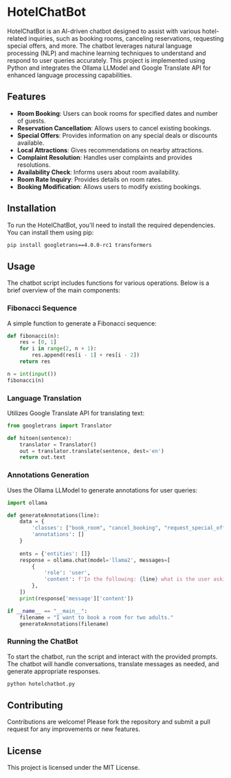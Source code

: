 # HotelChatBot

HotelChatBot is an AI-driven chatbot designed to assist with various hotel-related inquiries, such as booking rooms, canceling reservations, requesting special offers, and more. The chatbot leverages natural language processing (NLP) and machine learning techniques to understand and respond to user queries accurately. This project is implemented using Python and integrates the Ollama LLModel and Google Translate API for enhanced language processing capabilities.

## Features

- **Room Booking**: Users can book rooms for specified dates and number of guests.
- **Reservation Cancellation**: Allows users to cancel existing bookings.
- **Special Offers**: Provides information on any special deals or discounts available.
- **Local Attractions**: Gives recommendations on nearby attractions.
- **Complaint Resolution**: Handles user complaints and provides resolutions.
- **Availability Check**: Informs users about room availability.
- **Room Rate Inquiry**: Provides details on room rates.
- **Booking Modification**: Allows users to modify existing bookings.

## Installation

To run the HotelChatBot, you'll need to install the required dependencies. You can install them using pip:

```bash
pip install googletrans==4.0.0-rc1 transformers
```

## Usage

The chatbot script includes functions for various operations. Below is a brief overview of the main components:

### Fibonacci Sequence

A simple function to generate a Fibonacci sequence:

```python
def fibonacci(n):
    res = [0, 1]
    for i in range(2, n + 1):
        res.append(res[i - 1] + res[i - 2])
    return res

n = int(input())
fibonacci(n)
```

### Language Translation

Utilizes Google Translate API for translating text:

```python
from googletrans import Translator

def hitoen(sentence):
    translator = Translator()
    out = translator.translate(sentence, dest='en')
    return out.text
```

### Annotations Generation

Uses the Ollama LLModel to generate annotations for user queries:

```python
import ollama

def generateAnnotations(line):
    data = {
        'classes': ["book_room", "cancel_booking", "request_special_offer", "ask_about_local_attractions", "resolve_complaint", "check_availability", "inquire_room_rate", "modify_booking"],
        'annotations': []
    }
    
    ents = {'entities': []}
    response = ollama.chat(model='llama2', messages=[
        {
            'role': 'user',
            'content': f'In the following: {line} what is the user asking for out of {data["classes"]}'
        },
    ])
    print(response['message']['content'])

if __name__ == "__main__":
    filename = "I want to book a room for two adults."
    generateAnnotations(filename)
```

### Running the ChatBot

To start the chatbot, run the script and interact with the provided prompts. The chatbot will handle conversations, translate messages as needed, and generate appropriate responses.

```bash
python hotelchatbot.py
```

## Contributing

Contributions are welcome! Please fork the repository and submit a pull request for any improvements or new features.

## License

This project is licensed under the MIT License.
